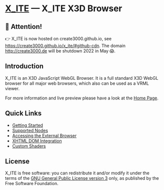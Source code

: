 [X_ITE](https://create3000.github.io/x_ite/) — X_ITE X3D Browser
==================================================

🛑 Attention!
--------------------------------------

👉 X_ITE is now hosted on create3000.github.io, see https://create3000.github.io/x_ite/#github-cdn. The domain http://create3000.de will be shutdown 2022 in May 😱.

Introduction
--------------------------------------

X_ITE is an X3D JavaScript WebGL Browser. It is a full standard X3D WebGL browser for all major web browsers, which also can be used as a VRML viewer.

For more information and live preview please have a look at the [Home Page](https://create3000.github.io/x_ite/).

Quick Links
--------------------------------------
* [Getting Started](https://create3000.github.io/x_ite/)
* [Supported Nodes](https://create3000.github.io/x_ite/Supported-Nodes.html)
* [Accessing the External Browser](https://create3000.github.io/x_ite/Accessing-the-External-Browser.html)
* [XHTML DOM Integration](https://create3000.github.io/x_ite/XHTML-DOM-Integration.html)
* [Custom Shaders](https://create3000.github.io/x_ite/Custom-Shaders.html)

License
--------------------------------------
X_ITE is free software: you can redistribute it and/or modify it under the terms of
the [GNU General Public License version 3](LICENSE.md) only, as published by the Free Software Foundation.
